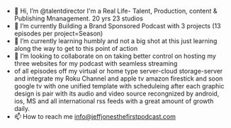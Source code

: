 - 👋 Hi, I’m @talentdirector I'm a Real Life- Talent, Production, content & Publishing Mnanagement. 20 yrs 23 studios
- 👀 I’m currently Building a Brand Sponsored Podcast with 3 projects (13 episodes per project=Season)
- 🌱 I’m currently learning humbly and not a big shot at this just learning along the way to get to this point of action
- 💞️ I’m looking to collaborate on on taking better control on hosting my three websites for my podcast with seamless streaming
- of all episodes off my virtual or home type server-cloud storage-server and integrate my Roku Channel and apple tv amazon firestick and soon google tv with one unified template with scheduleing after each graphic design is pair with its audio and video source recongnized by android, ios, MS and all international rss feeds with a great amount of growth daily.
- 📫 How to reach me info@jeffjonesthefirstpodcast.com

<!---
talentdirector/talentdirector is a ✨ special ✨ repository because its `README.md` (this file) appears on your GitHub profile.
You can click the Preview link to take a look at your changes.
--->
